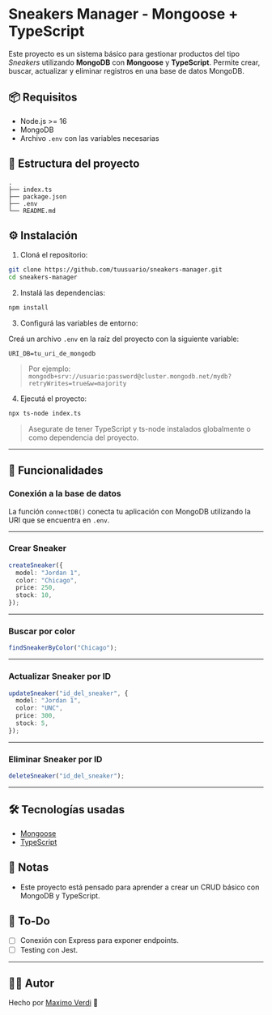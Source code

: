 # Sneakers Manager - Mongoose + TypeScript

Este proyecto es un sistema básico para gestionar productos del tipo _Sneakers_ utilizando **MongoDB** con **Mongoose** y **TypeScript**. Permite crear, buscar, actualizar y eliminar registros en una base de datos MongoDB.

## 📦 Requisitos

- Node.js >= 16
- MongoDB
- Archivo `.env` con las variables necesarias

## 📁 Estructura del proyecto

```
.
├── index.ts
├── package.json
├── .env
└── README.md
```

## ⚙️ Instalación

1. Cloná el repositorio:

```bash
git clone https://github.com/tuusuario/sneakers-manager.git
cd sneakers-manager
```

2. Instalá las dependencias:

```bash
npm install
```

3. Configurá las variables de entorno:

Creá un archivo `.env` en la raíz del proyecto con la siguiente variable:

```env
URI_DB=tu_uri_de_mongodb
```

> Por ejemplo:  
> `mongodb+srv://usuario:password@cluster.mongodb.net/mydb?retryWrites=true&w=majority`

4. Ejecutá el proyecto:

```bash
npx ts-node index.ts
```

> Asegurate de tener TypeScript y ts-node instalados globalmente o como dependencia del proyecto.

---

## 🧠 Funcionalidades

### Conexión a la base de datos

La función `connectDB()` conecta tu aplicación con MongoDB utilizando la URI que se encuentra en `.env`.

---

### Crear Sneaker

```ts
createSneaker({
  model: "Jordan 1",
  color: "Chicago",
  price: 250,
  stock: 10,
});
```

---

### Buscar por color

```ts
findSneakerByColor("Chicago");
```

---

### Actualizar Sneaker por ID

```ts
updateSneaker("id_del_sneaker", {
  model: "Jordan 1",
  color: "UNC",
  price: 300,
  stock: 5,
});
```

---

### Eliminar Sneaker por ID

```ts
deleteSneaker("id_del_sneaker");
```

---

## 🛠 Tecnologías usadas

- [Mongoose](https://mongoosejs.com/)
- [TypeScript](https://www.typescriptlang.org/)

## 📝 Notas

- Este proyecto está pensado para aprender a crear un CRUD básico con MongoDB y TypeScript.

## 📌 To-Do

- [ ] Conexión con Express para exponer endpoints.
- [ ] Testing con Jest.

---

## 👨‍💻 Autor

Hecho por [Maximo Verdi](https://github.com/MaximoVerdi) 🚀
